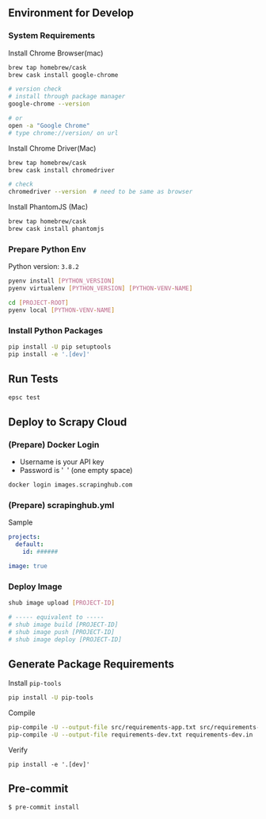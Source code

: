 

## Environment for Develop

### System Requirements

Install Chrome Browser(mac)

```bash
brew tap homebrew/cask
brew cask install google-chrome

# version check
# install through package manager
google-chrome --version

# or
open -a "Google Chrome"
# type chrome://version/ on url
```

Install Chrome Driver(Mac)

```bash
brew tap homebrew/cask
brew cask install chromedriver

# check
chromedriver --version  # need to be same as browser
```

Install PhantomJS (Mac)

```bash
brew tap homebrew/cask
brew cask install phantomjs
```

### Prepare Python Env

Python version: `3.8.2`

```bash
pyenv install [PYTHON_VERSION]
pyenv virtualenv [PYTHON_VERSION] [PYTHON-VENV-NAME]
```

```bash
cd [PROJECT-ROOT]
pyenv local [PYTHON-VENV-NAME]
```

### Install Python Packages

```bash
pip install -U pip setuptools
pip install -e '.[dev]'
```


## Run Tests

```bash
epsc test
```


## Deploy to Scrapy Cloud

### (Prepare) Docker Login

* Username is your API key
* Password is '` `' (one empty space)

```bash
docker login images.scrapinghub.com
```

### (Prepare) scrapinghub.yml

Sample

```yaml
projects:
  default:
    id: ######

image: true
```

### Deploy Image

```bash
shub image upload [PROJECT-ID]

# ----- equivalent to -----
# shub image build [PROJECT-ID]
# shub image push [PROJECT-ID]
# shub image deploy [PROJECT-ID]
```


## Generate Package Requirements

Install `pip-tools`

```bash
pip install -U pip-tools
```

Compile

```bash
pip-compile -U --output-file src/requirements-app.txt src/requirements-app.in
pip-compile -U --output-file requirements-dev.txt requirements-dev.in
```

Verify

```
pip install -e '.[dev]'
```


## Pre-commit

```
$ pre-commit install
```
